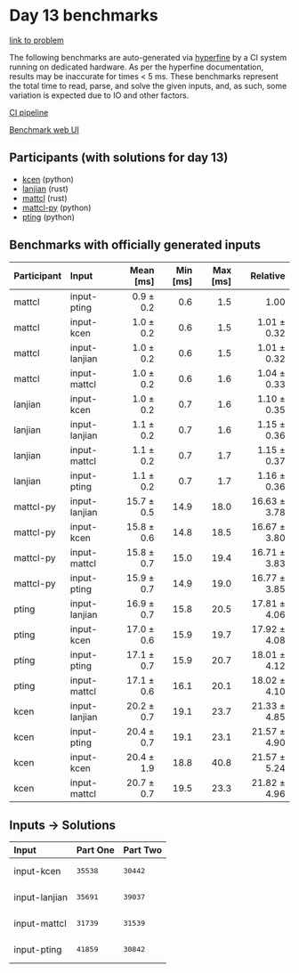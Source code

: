 # Day 13 benchmarks

[link to problem](https://adventofcode.com/2023/day/13)

The following benchmarks are auto-generated via
[hyperfine](https://github.com/sharkdp/hyperfine) by a CI system running on
dedicated hardware. As per the hyperfine documentation, results may be
inaccurate for times < 5 ms. These benchmarks represent the total time to read,
parse, and solve the given inputs, and, as such, some variation is expected due
to IO and other factors.

[CI pipeline](http://ci.papercode.net:8080/teams/main/pipelines/aoc2023)

[Benchmark web UI](https://aoc.ancalagon.black)


## Participants (with solutions for day 13)

- [kcen](https://github.com/kcen/aoc2023) (python)
- [lanjian](https://github.com/lanjian/aoc-2023) (rust)
- [mattcl](https://github.com/mattcl/aoc2023) (rust)
- [mattcl-py](https://github.com/mattcl/aoc2023-py) (python)
- [pting](https://github.com/pting/aoc2023) (python)


## Benchmarks with officially generated inputs

| Participant | Input | Mean [ms] | Min [ms] | Max [ms] | Relative |
|:---|:---|---:|---:|---:|---:|
| mattcl | input-pting | 0.9 ± 0.2 | 0.6 | 1.5 | 1.00 |
| mattcl | input-kcen | 1.0 ± 0.2 | 0.6 | 1.5 | 1.01 ± 0.32 |
| mattcl | input-lanjian | 1.0 ± 0.2 | 0.6 | 1.5 | 1.01 ± 0.32 |
| mattcl | input-mattcl | 1.0 ± 0.2 | 0.6 | 1.6 | 1.04 ± 0.33 |
| lanjian | input-kcen | 1.0 ± 0.2 | 0.7 | 1.6 | 1.10 ± 0.35 |
| lanjian | input-lanjian | 1.1 ± 0.2 | 0.7 | 1.6 | 1.15 ± 0.36 |
| lanjian | input-mattcl | 1.1 ± 0.2 | 0.7 | 1.7 | 1.15 ± 0.37 |
| lanjian | input-pting | 1.1 ± 0.2 | 0.7 | 1.7 | 1.16 ± 0.36 |
| mattcl-py | input-lanjian | 15.7 ± 0.5 | 14.9 | 18.0 | 16.63 ± 3.78 |
| mattcl-py | input-kcen | 15.8 ± 0.6 | 14.8 | 18.5 | 16.67 ± 3.80 |
| mattcl-py | input-mattcl | 15.8 ± 0.7 | 15.0 | 19.4 | 16.71 ± 3.83 |
| mattcl-py | input-pting | 15.9 ± 0.7 | 14.9 | 19.0 | 16.77 ± 3.85 |
| pting | input-lanjian | 16.9 ± 0.7 | 15.8 | 20.5 | 17.81 ± 4.06 |
| pting | input-kcen | 17.0 ± 0.6 | 15.9 | 19.7 | 17.92 ± 4.08 |
| pting | input-pting | 17.1 ± 0.7 | 15.9 | 20.7 | 18.01 ± 4.12 |
| pting | input-mattcl | 17.1 ± 0.6 | 16.1 | 20.1 | 18.02 ± 4.10 |
| kcen | input-lanjian | 20.2 ± 0.7 | 19.1 | 23.7 | 21.33 ± 4.85 |
| kcen | input-pting | 20.4 ± 0.7 | 19.1 | 23.1 | 21.57 ± 4.90 |
| kcen | input-kcen | 20.4 ± 1.9 | 18.8 | 40.8 | 21.57 ± 5.24 |
| kcen | input-mattcl | 20.7 ± 0.7 | 19.5 | 23.3 | 21.82 ± 4.96 |


## Inputs -> Solutions

| Input | Part One | Part Two |
|:---|:---|:---|
|input-kcen|<pre>35538</pre>|<pre>30442</pre>|
|input-lanjian|<pre>35691</pre>|<pre>39037</pre>|
|input-mattcl|<pre>31739</pre>|<pre>31539</pre>|
|input-pting|<pre>41859</pre>|<pre>30842</pre>|